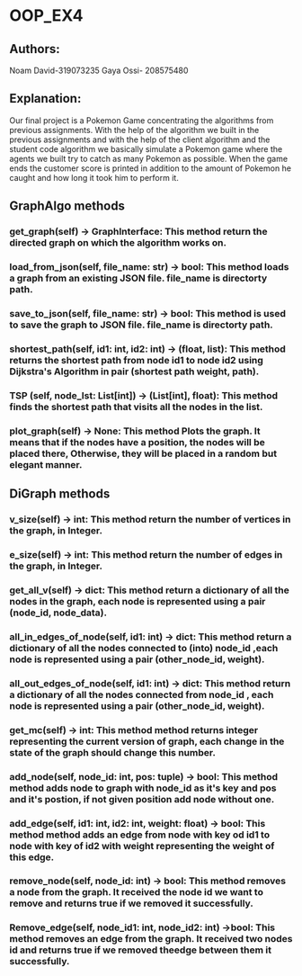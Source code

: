 # OOP_EX4
## Authors:
Noam David-319073235
Gaya Ossi- 208575480
## Explanation:
Our final project is a Pokemon Game concentrating the algorithms from previous assignments. With the help of the algorithm we built in the previous assignments and with the help of the client algorithm and the student code algorithm we basically simulate a Pokemon game where the agents we built try to catch as many Pokemon as possible. When the game ends the customer score is printed in addition to the amount of Pokemon he caught and how long it took him to perform it.

## GraphAlgo methods
###	get_graph(self) -> GraphInterface: This method return the directed graph on which the algorithm works on.
###	load_from_json(self, file_name: str) -> bool: This method loads a graph from an existing JSON file. file_name is directorty path.
###	save_to_json(self, file_name: str) -> bool: This method is used to save the graph to JSON file. file_name is directorty path.
###	shortest_path(self, id1: int, id2: int) -> (float, list): This method returns the shortest path from node id1 to node id2 using Dijkstra's Algorithm in pair (shortest path weight, path).
###	TSP (self, node_lst: List[int]) -> (List[int], float): This method finds the shortest path that visits all the nodes in the list.
###	plot_graph(self) -> None: This method Plots the graph. It means that if the nodes have a position, the nodes will be placed there, Otherwise, they will be placed in a random but elegant manner.

## DiGraph methods
###	v_size(self) -> int: This method return the number of vertices in the graph, in Integer.
###	e_size(self) -> int: This method return the number of edges in the graph, in Integer.
###	get_all_v(self) -> dict: This method return a dictionary of all the nodes in the graph, each node is represented using a pair (node_id, node_data).
###	all_in_edges_of_node(self, id1: int) -> dict: This method return a dictionary of all the nodes connected to (into) node_id ,each node is represented using a pair (other_node_id, weight).
###	all_out_edges_of_node(self, id1: int) -> dict: This method return a dictionary of all the nodes connected from node_id , each node is represented using a pair (other_node_id, weight).
###	get_mc(self) -> int: This method method returns integer representing the current version of graph, each change in the state of the graph should change this number.
###	add_node(self, node_id: int, pos: tuple) -> bool: This method method adds node to graph with node_id as it's key and pos and it's postion, if not given position add node without one.
###	add_edge(self, id1: int, id2: int, weight: float) -> bool: This method method adds an edge from node with key od id1 to node with key of id2 with weight representing the weight of this edge.
###	remove_node(self, node_id: int) -> bool: This method removes a node from the graph. It received the node id we want to remove and returns true if we removed it successfully.
###	Remove_edge(self, node_id1: int, node_id2: int) ->bool: This method removes an edge from the graph. It received two nodes id and returns true if we removed theedge between them it successfully.


